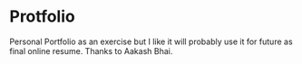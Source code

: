 # Protfolio
Personal Portfolio as an exercise but I like it will probably use it for future as final online resume. Thanks to Aakash Bhai.
